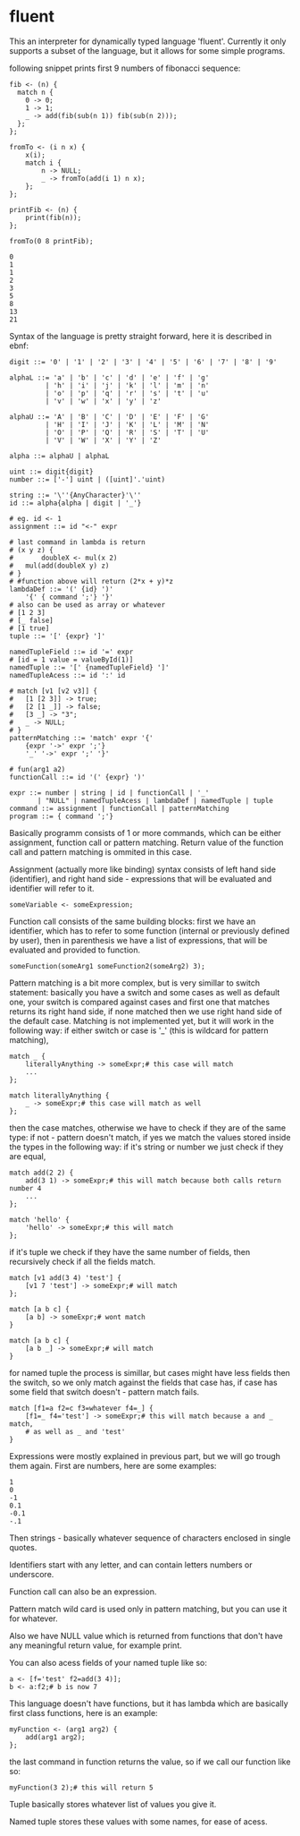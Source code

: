# fluent
This an interpreter for dynamically typed language 'fluent'.
Currently it only supports a subset of the language, but it allows for some simple programs.

following snippet prints first 9 numbers of fibonacci sequence:
```
fib <- (n) {
  match n {
    0 -> 0;
    1 -> 1;
    _ -> add(fib(sub(n 1)) fib(sub(n 2)));
  };
};

fromTo <- (i n x) {
	x(i);
	match i {
		n -> NULL;
		_ -> fromTo(add(i 1) n x);
	};
};

printFib <- (n) {
	print(fib(n));
};

fromTo(0 8 printFib);
```

```
0
1
1
2
3
5
8
13
21
```

Syntax of the language is pretty straight forward, here it is described in ebnf:

```
digit ::= '0' | '1' | '2' | '3' | '4' | '5' | '6' | '7' | '8' | '9'

alphaL ::= 'a' | 'b' | 'c' | 'd' | 'e' | 'f' | 'g'
         | 'h' | 'i' | 'j' | 'k' | 'l' | 'm' | 'n'
         | 'o' | 'p' | 'q' | 'r' | 's' | 't' | 'u'
         | 'v' | 'w' | 'x' | 'y' | 'z'

alphaU ::= 'A' | 'B' | 'C' | 'D' | 'E' | 'F' | 'G'
         | 'H' | 'I' | 'J' | 'K' | 'L' | 'M' | 'N'
         | 'O' | 'P' | 'Q' | 'R' | 'S' | 'T' | 'U'
         | 'V' | 'W' | 'X' | 'Y' | 'Z'

alpha ::= alphaU | alphaL

uint ::= digit{digit}
number ::= ['-'] uint | ([uint]'.'uint)

string ::= '\''{AnyCharacter}'\''
id ::= alpha{alpha | digit | '_'}

# eg. id <- 1
assignment ::= id "<-" expr

# last command in lambda is return
# (x y z) {
#		doubleX <- mul(x 2)
# 	mul(add(doubleX y) z)
# }
# #function above will return (2*x + y)*z 
lambdaDef ::= '(' {id} ')' 
	'{' { command ';'} '}'
# also can be used as array or whatever
# [1 2 3]
# [_ false]
# [1 true]
tuple ::= '[' {expr} ']'

namedTupleField ::= id '=' expr
# [id = 1 value = valueById(1)]
namedTuple ::= '[' {namedTupleField} ']'
namedTupleAcess ::= id ':' id

# match [v1 [v2 v3]] {
# 	[1 [2 3]] -> true;
# 	[2 [1 _]] -> false;
# 	[3 _] -> "3";
# 	_ -> NULL;
# }
patternMatching ::= 'match' expr '{'
	{expr '->' expr ';'}
	'_' '->' expr ';' '}'

# fun(arg1 a2)
functionCall ::= id '(' {expr} ')'

expr ::= number | string | id | functionCall | '_' 
       | "NULL" | namedTupleAcess | lambdaDef | namedTuple | tuple
command ::= assignment | functionCall | patternMatching
program ::= { command ';'}
```

Basically programm consists of 1 or more commands,
which can be either assignment, function call or pattern matching.
Return value of the function call and pattern matching is ommited in this case.

Assignment (actually more like binding) syntax
consists of left hand side (identifier), and right hand side -
expressions that will be evaluated and identifier will refer to it.
```
someVariable <- someExpression;
```

Function call consists of the same building blocks:
first we have an identifier, which has to refer
to some function (internal or previously defined by user),
then in parenthesis we have a list of expressions, that will be evaluated
and provided to function.

```
someFunction(someArg1 someFunction2(someArg2) 3);
```

Pattern matching is a bit more complex,
but is very simillar to switch statement:
basically you have a switch and some cases as well as default one,
your switch is compared against cases and first one that matches returns
its right hand side, if none matched
then we use right hand side of the default case.
Matching is not implemented yet, but it will work in the following way:
if either switch or case is '_' (this is wildcard for pattern matching),
```
match _ {
	literallyAnything -> someExpr;# this case will match
	...
};

match literallyAnything {
	_ -> someExpr;# this case will match as well
};
```
then the case matches, otherwise we have to check if they are of the same type:
if not - pattern doesn't match, if yes we match the values
stored inside the types in the following way:
if it's string or number we just check if they are equal,
```
match add(2 2) {
	add(3 1) -> someExpr;# this will match because both calls return number 4
	...
};

match 'hello' {
	'hello' -> someExpr;# this will match
};
```
if it's tuple we check if they have the same number of fields,
then recursively check if all the fields match.
```
match [v1 add(3 4) 'test'] {
	[v1 7 'test'] -> someExpr;# will match
};

match [a b c] {
	[a b] -> someExpr;# wont match 
}

match [a b c] {
	[a b _] -> someExpr;# will match 
}
```

for named tuple the process is simillar,
but cases might have less fields then the switch,
so we only match against the fields that case has,
if case has some field that switch doesn't - pattern match fails.
```
match [f1=a f2=c f3=whatever f4=_] {
	[f1=_ f4='test'] -> someExpr;# this will match because a and _ match,
	# as well as _ and 'test'
}
```

Expressions were mostly explained in previous part,
but we will go trough them again. First are numbers, here are some examples:
```
1
0
-1
0.1
-0.1
-.1
```

Then strings - basically whatever sequence of characters enclosed
in single quotes.

Identifiers start with any letter,
and can contain letters numbers or underscore.

Function call can also be an expression.

Pattern match wild card is used only in pattern matching,
but you can use it for whatever.

Also we have NULL value which is returned from functions
that don't have any meaningful return value, for example print.

You can also acess fields of your named tuple like so:
```
a <- [f='test' f2=add(3 4)];
b <- a:f2;# b is now 7
```

This language doesn't have functions, but it has lambda
which are basically first class functions, here is an example:
```
myFunction <- (arg1 arg2) {
	add(arg1 arg2);
};
```
the last command in function returns the value,
so if we call our function like so:
```
myFunction(3 2);# this will return 5
```

Tuple basically stores whatever list of values you give it.

Named tuple stores these values with some names, for ease of acess.